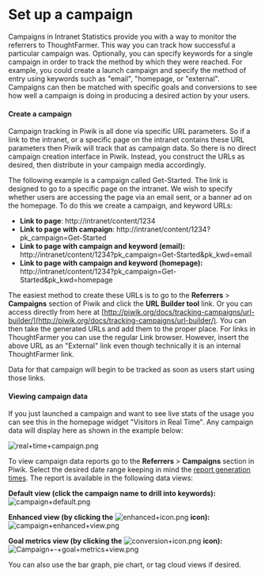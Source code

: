 # Set up a campaign

Campaigns in Intranet Statistics provide you with a way to monitor the referrers to ThoughtFarmer. This way you can track how successful a particular campaign was. Optionally, you can specify keywords for a single campaign in order to track the method by which they were reached. For example, you could create a launch campaign and specify the method of entry using keywords such as "email", "homepage, or "external". Campaigns can then be matched with specific goals and conversions to see how well a campaign is doing in producing a desired action by your users.

####  Create a campaign

Campaign tracking in Piwik is all done via specific URL parameters. So if a link to the intranet, or a specific page on the intranet contains these URL parameters then Piwik will track that as campaign data. So there is no direct campaign creation interface in Piwik. Instead, you construct the URLs as desired, then distribute in your campaign media accordingly.  
  
The following example is a campaign called Get-Started. The link is designed to go to a specific page on the intranet. We wish to specify whether users are accessing the page via an email sent, or a banner ad on the homepage. To do this we create a campaign, and keyword URLs:

* **Link to page**: http://intranet/content/1234
* **Link to page with campaign**: http://intranet/content/1234?pk\_campaign=Get-Started
* **Link to page with campaign and keyword \(email\):** http://intranet/content/1234?pk\_campaign=Get-Started&pk\_kwd=email
* **Link to page with campaign and keyword \(homepage\):** http://intranet/content/1234?pk\_campaign=Get-Started&pk\_kwd=homepage

  
The easiest method to create these URLs is to go to the **Referrers** &gt; **Campaigns** section of Piwik and click the **URL Builder tool** link. Or you can access directly from here at [http://piwik.org/docs/tracking-campaigns/url-builder/](http://piwik.org/docs/tracking-campaigns/url-builder/). You can then take the generated URLs and add them to the proper place. For links in ThoughtFarmer you can use the regular Link browser. However, insert the above URL as an "External" link even though technically it is an internal ThoughtFarmer link.  
  
Data for that campaign will begin to be tracked as soon as users start using those links.  
 

#### Viewing campaign data

If you just launched a campaign and want to see live stats of the usage you can see this in the homepage widget "Visitors in Real Time". Any campaign data will display here as shown in the example below:  
  
![real+time+campaign.png](https://community.thoughtfarmer.com/imagethumb/19768270000/17274/300x71/False/real+time+campaign.png)  
  
To view campaign data reports go to the **Referrers** &gt; **Campaigns** section in Piwik. Select the desired date range keeping in mind the [report generation times](https://community.thoughtfarmer.com/content/105880). The report is available in the following data views:  
  
**Default view \(click the campaign name to drill into keywords\):**  
![campaign+default.png](https://community.thoughtfarmer.com/imagethumb/22809530000/17275/406x266/False/campaign+default.png)  
  
**Enhanced view \(by clicking the** ![enhanced+icon.png](https://community.thoughtfarmer.com/imagethumb/23885000000/17276/1000x1000/False/enhanced+icon.png) **icon\):**  
![campaign+enhanced+view.png](https://community.thoughtfarmer.com/imagethumb/26709230000/17279/449x219/False/campaign+enhanced+view.png)  
  
  
**Goal metrics view \(by clicking the** ![conversion+icon.png](https://community.thoughtfarmer.com/imagethumb/25105770000/17277/1000x1000/False/conversion+icon.png) **icon\):**  
![Campaign+-+goal+metrics+view.png](https://community.thoughtfarmer.com/imagethumb/26229230000/17278/559x274/False/Campaign+-+goal+metrics+view.png)  
  
  
You can also use the bar graph, pie chart, or tag cloud views if desired.  


